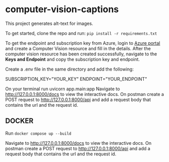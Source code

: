 # computer-vision-captions
This project generates alt-text for images.

To get started, clone the repo and run:
`pip install -r requirements.txt`

To get the endpoint and subscription key from Azure, login to [Azure portal](https://portal.azure.com/) and create a Computer Vision resource and fill in the details.
After the computer vision resource has been created successfully, navigate to the **Keys and Endpoint** and copy the subscription key and endpoint.

Create a .env file in the same directory and add the following:

SUBSCRIPTION_KEY="YOUR_KEY"
ENDPOINT="YOUR_ENDPOINT"

On your terminal run uvicorn app.main:app
Navigate to http://127.0.0.1:8000/docs to view the interactive docs.
On postman create a POST request to http://127.0.0.1:8000/api and add a request body that contains the url and the request id.

## DOCKER

Run `docker compose up --build` 

Navigate to http://127.0.0.1:8000/docs to view the interactive docs.
On postman create a POST request to http://127.0.0.1:8000/api and add a request body that contains the url and the request id.
